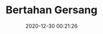 ---
post_id: 2
title: "Bertahan Gersang"
slug: 'gersang'
date: 2020-12-30 00:21:26
location: 'Sukoharjo, Jawa Tengah'
description: 'Panasmu mengeringkan hijaunya jiwa, ku akan selalu bertahan, bertahan'
image: '/assets/images/mahaputera/bertahan.webp'
categories: nature
artist: 'Mahaputera'
---